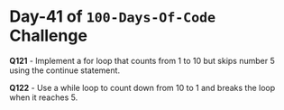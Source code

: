 # Day-41 of `100-Days-Of-Code` Challenge

**Q121** - Implement a for loop that counts from 1 to 10 but skips number 5 using the continue statement.

**Q122** - Use a while loop to count down from 10 to 1 and breaks the loop when it reaches 5.
 



 
 
 

 

 

 

 





 
 

 


 


 

 
 
 


 